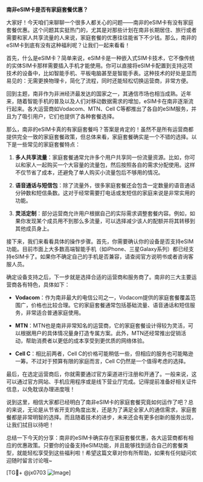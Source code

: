 **南非eSIM卡是否有家庭套餐优惠？**

大家好！今天咱们来聊聊一个很多人都关心的问题——南非的eSIM卡有没有家庭套餐优惠。这个问题其实挺热门的，尤其是对那些计划在南非长期居住、旅行或者需要和家人共享流量的人来说，家庭套餐的优惠往往能省下不少钱。那么，南非的eSIM卡到底有没有这种福利呢？让我们一起来看看！

首先，什么是eSIM卡？简单来说，eSIM卡是一种嵌入式SIM卡技术，它不像传统的实体SIM卡那样需要插入手机才能使用。你可以直接将eSIM卡配置到支持这项技术的设备中，比如智能手机、平板电脑甚至是智能手表。这种技术的好处是显而易见的：无需更换物理卡，简化了流程，同时还能轻松切换运营商，非常方便。

回到主题，南非作为非洲经济最发达的国家之一，其通信市场也相当成熟。近年来，随着智能手机的普及以及人们对移动数据需求的增加，eSIM卡在南非逐渐流行起来。各大运营商如Vodacom、MTN、Cell C等都推出了各自的eSIM服务，并且为了吸引用户，它们也提供了各种套餐选择。

那么，南非的eSIM卡真的有家庭套餐吗？答案是肯定的！虽然不是所有运营商都提供完全一致的家庭套餐政策，但总体来看，家庭套餐确实是一个不错的选择。以下是一些常见的家庭套餐特点：

1. **多人共享流量**：家庭套餐通常允许多个用户共享同一份流量资源。比如，你可以和家人一起购买一个大容量的流量包，然后按照各自的需求分配使用。这样不仅节省了成本，还避免了单人购买小流量包后不够用的情况。

2. **语音通话与短信包**：除了流量外，很多家庭套餐还会包含一定数量的语音通话分钟数和短信条数。这对于经常需要打电话或发短信的家庭来说是非常实用的功能。

3. **灵活定制**：部分运营商允许用户根据自己的实际需求调整套餐内容。例如，如果你发现某个成员用不到那么多流量，可以选择减少该人的配额并将其转移到其他成员身上。

接下来，我们来看看具体的操作步骤。首先，你需要确认你的设备是否支持eSIM功能。目前市面上大多数高端智能手机（如iPhone、三星Galaxy系列）都已经支持eSIM卡了。如果你不确定自己的手机是否兼容，请查阅官方说明书或者咨询客服人员。

确定设备支持之后，下一步就是选择合适的运营商和服务商了。南非的三大主要运营商各有特色，具体如下：

- **Vodacom**：作为南非最大的电信公司之一，Vodacom提供的家庭套餐覆盖范围广，价格也比较合理。它的家庭套餐通常包括基础流量、语音通话和短信服务，非常适合普通家庭使用。
  
- **MTN**：MTN也是南非非常知名的运营商，它的家庭套餐设计得较为灵活，可以根据用户的具体情况量身打造专属方案。此外，MTN还经常推出促销活动，帮助消费者以更低的成本享受到更优质的网络体验。

- **Cell C**：相比前两者，Cell C的价格可能稍低一些，但相应的服务也可能略逊一筹。不过对于预算有限的家庭而言，Cell C仍然是一个值得考虑的选择。

最后，在选定运营商后，你就需要通过官方渠道进行注册和开通了。一般来说，这可以通过官方网站、手机应用程序或是线下营业厅完成。记得提前准备好相关证件信息，以免耽误办理进度哦！

说到这里，相信大家都已经明白了南非eSIM卡的家庭套餐究竟如何运作了吧？总的来说，无论是从节省开支的角度出发，还是为了满足全家人的通信需求，家庭套餐都是非常明智的选择。而且随着技术的进步，未来还会有更多创新的服务出现，让我们拭目以待吧！

总结一下今天的分享：南非的eSIM卡确实存在家庭套餐优惠，各大运营商都有相应的优惠政策。只要你的设备支持eSIM功能，并且能够找到适合自己的套餐类型，就能轻松享受到这些福利啦！希望这篇文章对你有所帮助，如果有任何疑问欢迎随时留言讨论哦~

[TG💪+ @jx0703 ![Image](https://github.com/user-attachments/assets/dbca1d08-cadb-493c-b0ec-ad6f7a83f270)]